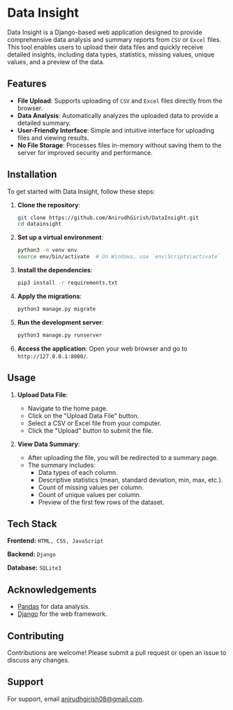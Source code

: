 # Data Insight

Data Insight is a Django-based web application designed to provide comprehensive data analysis and summary reports from `CSV` or `Excel` files. This tool enables users to upload their data files and quickly receive detailed insights, including data types, statistics, missing values, unique values, and a preview of the data. 

## Features

- **File Upload**: Supports uploading of `CSV` and `Excel` files directly from the browser.
- **Data Analysis**: Automatically analyzes the uploaded data to provide a detailed summary.
- **User-Friendly Interface**: Simple and intuitive interface for uploading files and viewing results.
- **No File Storage**: Processes files in-memory without saving them to the server for improved security and performance.

## Installation

To get started with Data Insight, follow these steps:

1. **Clone the repository**:
    ```sh
    git clone https://github.com/AnirudhGirish/DataInsight.git
    cd datainsight
    ```

2. **Set up a virtual environment**:
    ```sh
    python3 -m venv env
    source env/bin/activate  # On Windows, use `env\Scripts\activate`
    ```

3. **Install the dependencies**:
    ```sh
    pip3 install -r requirements.txt
    ```

4. **Apply the migrations**:
    ```sh
    python3 manage.py migrate
    ```

5. **Run the development server**:
    ```sh
    python3 manage.py runserver
    ```

6. **Access the application**:
    Open your web browser and go to `http://127.0.0.1:8000/`.

## Usage

1. **Upload Data File**:
    - Navigate to the home page.
    - Click on the "Upload Data File" button.
    - Select a CSV or Excel file from your computer.
    - Click the "Upload" button to submit the file.

2. **View Data Summary**:
    - After uploading the file, you will be redirected to a summary page.
    - The summary includes:
        - Data types of each column.
        - Descriptive statistics (mean, standard deviation, min, max, etc.).
        - Count of missing values per column.
        - Count of unique values per column.
        - Preview of the first few rows of the dataset.



## Tech Stack

**Frontend:** `HTML, CSS, JavaScript`

**Backend:** `Django`

**Database:** `SQLite3`

## Acknowledgements

- [Pandas](https://pandas.pydata.org/) for data analysis.
- [Django](https://www.djangoproject.com/) for the web framework.

## Contributing

Contributions are welcome! Please submit a pull request or open an issue to discuss any changes.

## Support

For support, email anirudhgirish08@gmail.com.